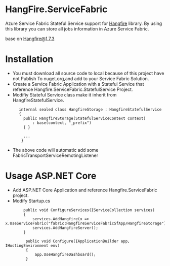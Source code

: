# HangFire.ServiceFabric

Azure Service Fabric Stateful Service support for [Hangfire](http://hangfire.io/) library. By using this library you can store all jobs information in Azure Service Fabric.

base on Hangfire@1.7.3

# Installation
- You must download all source code to local because of this project have not Publish To nuget.org,and add to your Service Fabric Solution.
- Create a Service Fabric Application with a Stateful Service that reference Hangfire.ServiceFabric.StatefulService Project.
- Modifiy Stateful Service class make it inherit from HangfireStatefulService.
```
      internal sealed class HangfireStorage : HangfireStatefulService
      {
        public HangfireStorage(StatefulServiceContext context)
            : base(context, "_prefix")
        { }

        ...
       }
```
- The above code will automatic add some FabricTransportServiceRemotingListener

# Usage ASP.NET Core

- Add ASP.NET Core Application and reference Hangfire.ServiceFabric project.
- Modify Startup.cs

```
        public void ConfigureServices(IServiceCollection services)
        {
            services.AddHangfire(x => x.UseServiceFabric("fabric:HangfireServiceFabricSfApp/HangfireStorage"));
            services.AddHangfireServer();
        }

         public void Configure(IApplicationBuilder app, IHostingEnvironment env)
         {
             app.UseHangfireDashboard();
         }
```
